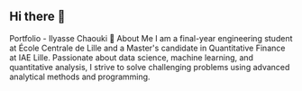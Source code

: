 ## Hi there 👋
Portfolio - Ilyasse Chaouki
👋 About Me
I am a final-year engineering student at École Centrale de Lille and a Master's candidate in Quantitative Finance at IAE Lille. Passionate about data science, machine learning, and quantitative analysis, I strive to solve challenging problems using advanced analytical methods and programming.


